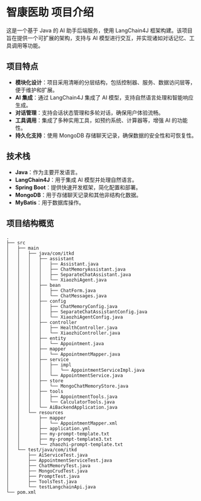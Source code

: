 # 智康医助 项目介绍

这是一个基于 Java 的 AI 助手后端服务，使用 LangChain4J 框架构建。该项目旨在提供一个可扩展的架构，支持与 AI 模型进行交互，并实现诸如对话记忆、工具调用等功能。

## 项目特点

- **模块化设计**：项目采用清晰的分层结构，包括控制器、服务、数据访问层等，便于维护和扩展。
- **AI 集成**：通过 LangChain4J 集成了 AI 模型，支持自然语言处理和智能响应生成。
- **对话管理**：支持会话状态管理和多轮对话，确保用户体验流畅。
- **工具调用**：集成了多种实用工具，如预约系统、计算器等，增强 AI 的功能性。
- **持久化支持**：使用 MongoDB 存储聊天记录，确保数据的安全性和可恢复性。

## 技术栈

- **Java**：作为主要开发语言。
- **LangChain4J**：用于集成 AI 模型并处理自然语言。
- **Spring Boot**：提供快速开发框架，简化配置和部署。
- **MongoDB**：用于存储聊天记录和其他非结构化数据。
- **MyBatis**：用于数据库操作。

## 项目结构概览
```
.
├── src
│   ├── main
│   │   ├── java/com/itkd
│   │   │   ├── assistant
│   │   │   │   ├── Assistant.java
│   │   │   │   ├── ChatMemoryAssistant.java
│   │   │   │   ├── SeparateChatAssistant.java
│   │   │   │   └── XiaozhiAgent.java
│   │   │   ├── bean
│   │   │   │   ├── ChatForm.java
│   │   │   │   └── ChatMessages.java
│   │   │   ├── config
│   │   │   │   ├── ChatMemoryConfig.java
│   │   │   │   ├── SeparateChatAssistantConfig.java
│   │   │   │   └── XiaozhiAgentConfig.java
│   │   │   ├── controller
│   │   │   │   ├── HealthController.java
│   │   │   │   └── XiaozhiController.java
│   │   │   ├── entity
│   │   │   │   └── Appointment.java
│   │   │   ├── mapper
│   │   │   │   └── AppointmentMapper.java
│   │   │   ├── service
│   │   │   │   ├── impl
│   │   │   │   │   └── AppointmentServiceImpl.java
│   │   │   │   └── AppointmentService.java
│   │   │   ├── store
│   │   │   │   └── MongoChatMemoryStore.java
│   │   │   ├── tools
│   │   │   │   ├── AppointmentTools.java
│   │   │   │   └── CalculatorTools.java
│   │   │   └── AiBackendApplication.java
│   │   └── resources
│   │       ├── mapper
│   │       │   └── AppointmentMapper.xml
│   │       ├── application.yml
│   │       ├── my-prompt-template.txt
│   │       ├── my-prompt-template3.txt
│   │       └── zhaozhi-prompt-template.txt
│   └── test/java/com/itkd
│       ├── AiServiceTest.java
│       ├── AppointmentServiceTest.java
│       ├── ChatMemoryTest.java
│       ├── MongoCrudTest.java
│       ├── PromptTest.java
│       ├── ToolsTest.java
│       └── testLangchainApi.java
└── pom.xml